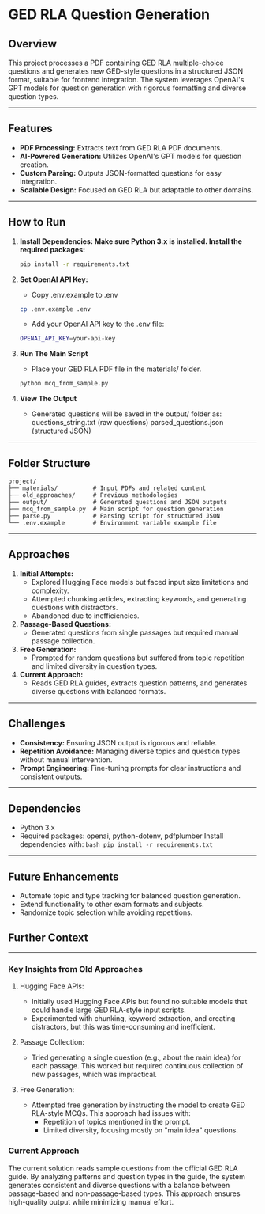 # GED RLA Question Generation

## Overview

This project processes a PDF containing GED RLA multiple-choice questions and generates new GED-style questions in a structured JSON format, suitable for frontend integration. The system leverages OpenAI's GPT models for question generation with rigorous formatting and diverse question types.

---

## Features

- **PDF Processing:** Extracts text from GED RLA PDF documents.
- **AI-Powered Generation:** Utilizes OpenAI's GPT models for question creation.
- **Custom Parsing:** Outputs JSON-formatted questions for easy integration.
- **Scalable Design:** Focused on GED RLA but adaptable to other domains.

---

## How to Run

1. **Install Dependencies: Make sure Python 3.x is installed. Install the required packages:**

   ```bash
   pip install -r requirements.txt
   ```

2. **Set OpenAI API Key:**

   - Copy .env.example to .env

   ```bash
   cp .env.example .env
   ```

   - Add your OpenAI API key to the .env file:

   ```bash
   OPENAI_API_KEY=your-api-key
   ```

3. **Run The Main Script**

   - Place your GED RLA PDF file in the materials/ folder.

   ```bash
   python mcq_from_sample.py
   ```

4. **View The Output**
   - Generated questions will be saved in the output/ folder as:
     questions_string.txt (raw questions)
     parsed_questions.json (structured JSON)

---

## Folder Structure

```
project/
├── materials/          # Input PDFs and related content
├── old_approaches/     # Previous methodologies
├── output/             # Generated questions and JSON outputs
├── mcq_from_sample.py  # Main script for question generation
├── parse.py            # Parsing script for structured JSON
└── .env.example        # Environment variable example file
```

---

## Approaches

1. **Initial Attempts:**
   - Explored Hugging Face models but faced input size limitations and complexity.
   - Attempted chunking articles, extracting keywords, and generating questions with distractors.
   - Abandoned due to inefficiencies.
2. **Passage-Based Questions:**
   - Generated questions from single passages but required manual passage collection.
3. **Free Generation:**
   - Prompted for random questions but suffered from topic repetition and limited diversity in question types.
4. **Current Approach:**
   - Reads GED RLA guides, extracts question patterns, and generates diverse questions with balanced formats.

---

## Challenges

- **Consistency:** Ensuring JSON output is rigorous and reliable.
- **Repetition Avoidance:** Managing diverse topics and question types without manual intervention.
- **Prompt Engineering:** Fine-tuning prompts for clear instructions and consistent outputs.

---

## Dependencies

- Python 3.x
- Required packages: openai, python-dotenv, pdfplumber
  Install dependencies with:
  `bash
pip install -r requirements.txt
`

---

## Future Enhancements

- Automate topic and type tracking for balanced question generation.
- Extend functionality to other exam formats and subjects.
- Randomize topic selection while avoiding repetitions.

## Further Context

---

### Key Insights from Old Approaches

1. Hugging Face APIs:

   - Initially used Hugging Face APIs but found no suitable models that could handle large GED RLA-style input scripts.
   - Experimented with chunking, keyword extraction, and creating distractors, but this was time-consuming and inefficient.

2. Passage Collection:

   - Tried generating a single question (e.g., about the main idea) for each passage. This worked but required continuous collection of new passages, which was impractical.

3. Free Generation:
   - Attempted free generation by instructing the model to create GED RLA-style MCQs. This approach had issues with:
     - Repetition of topics mentioned in the prompt.
     - Limited diversity, focusing mostly on "main idea" questions.

### Current Approach

The current solution reads sample questions from the official GED RLA guide. By analyzing patterns and question types in the guide, the system generates consistent and diverse questions with a balance between passage-based and non-passage-based types. This approach ensures high-quality output while minimizing manual effort.
